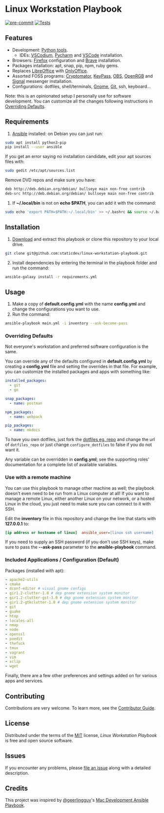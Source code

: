 # Linux Workstation Playbook

[![pre-commit](https://img.shields.io/badge/pre--commit-enabled-brightgreen?logo=pre-commit&logoColor=white)][pre-commit]
[![Tests](https://github.com/staticdev/linux-workstation-playbook/workflows/Tests/badge.svg)][tests]

[pre-commit]: https://github.com/pre-commit/pre-commit
[tests]: https://github.com/staticdev/linux-workstation-playbook/actions?workflow=Tests

## Features

- Development: [Python tools].
  - IDEs: [VSCodium], [Pycharm] and [VSCode] installation.
- Browsers: [Firefox] configuration and [Brave] installation.
- Packages intallation: apt, snap, pip, npm, ruby gems.
- Replaces [LibreOffice] with [OnlyOffice].
- Assorted FOSS programs: [Cryptomator], [KeyPass], [OBS], [OpenRGB] and [Signal] messenger installation.
- Configurations: dotfiles, shell/terminals, [Gnome], [Git], ssh, keyboard...

Note: this is an opinionated setup I personally use for software development. You can customize all the changes following instructions in [Overriding Defaults](#overriding-defaults).

## Requirements

1. [Ansible] installed: on Debian you can just run:

```sh
sudo apt install python3-pip
pip install --user ansible
```

If you get an error saying no installation candidate, edit your apt sources files with:

```sh
sudo gedit /etc/apt/sources.list
```

Remove DVD repos and make sure you have:

```sh
deb http://deb.debian.org/debian/ bullseye main non-free contrib
deb-src http://deb.debian.org/debian/ bullseye main non-free contrib
```

1. If **~/.local/bin** is not on **echo \$PATH**, you can add it with the command:

```sh
sudo echo 'export PATH=$PATH:~/.local/bin' >> ~/.bashrc && source ~/.bashrc
```

## Installation

1. [Download] and extract this playbook or clone this repository to your local drive.

```sh
git clone git@github.com:staticdev/linux-workstation-playbook.git
```

2. Install dependencies by entering the terminal in the playbook folder and run the command:

```sh
ansible-galaxy install -r requirements.yml
```

## Usage

1. Make a copy of **default.config.yml** with the name **config.yml** and change the configurations you want to use.
2. Run the command:

```sh
ansible-playbook main.yml -i inventory --ask-become-pass
```

<a name="overriding-defaults">

### Overriding Defaults

</a>

Not everyone's workstation and preferred software configuration is the same.

You can override any of the defaults configured in **default.config.yml** by creating a **config.yml** file and setting the overrides in that file. For example, you can customize the installed packages and apps with something like:

```yaml
installed_packages:
  - git
  - go

snap_packages:
  - name: postman

npm_packages:
  - name: webpack

pip_packages:
  - name: mkdocs
```

To have you own dotfiles, just fork the [dotfiles eg. repo] and change the url of `dotfiles_repo` or just change `configure_dotfiles` to false if you do not want it.

Any variable can be overridden in **config.yml**; see the supporting roles' documentation for a complete list of available variables.

### Use with a remote machine

You can use this playbook to manage other machine as well; the playbook doesn't even need to be run from a Linux computer at all! If you want to manage a remote Linux, either another Linux on your network, or a hosted Linux in the cloud, you just need to make sure you can connect to it with SSH.

Edit the **inventory** file in this repository and change the line that starts with **127.0.0.1** to:

```ini
[ip address or hostname of linux]  ansible_user=[linux ssh username]
```

If you need to supply an SSH password (if you don't use SSH keys), make sure to pass the **--ask-pass** parameter to the **ansible-playbook** command.

### Included Applications / Configuration (Default)

Packages (installed with apt):

```yaml
- apache2-utils
- cmake
- dconf-editor # visual gnome configs
- gir1.2-clutter-1.0 # dep gnome extension system monitor
- gir1.2-clutter-gst-3.0 # dep gnome extension system monitor
- gir1.2-gtkclutter-1.0 # dep gnome extension system monitor
- git
- guake
- htop
- locales-all
- nmap
- node
- openssl
- poedit
- thefuck
- tmux
- vagrant
- vim
- xclip
- wget
```

Finally, there are a few other preferences and settings added on for various apps and services.

## Contributing

Contributions are very welcome.
To learn more, see the [Contributor Guide].

## License

Distributed under the terms of the [MIT] license,
_Linux Workstation Playbook_ is free and open source software.

## Issues

If you encounter any problems,
please [file an issue] along with a detailed description.

## Credits

This project was inspired by [@geerlingguy]'s [Mac Development Ansible Playbook].

[@geerlingguy]: https://github.com/geerlingguy
[ansible]: https://docs.ansible.com/ansible/latest/installation_guide/intro_installation.html
[brave]: https://brave.com/
[contributor guide]: CONTRIBUTING.md
[cryptomator]: https://cryptomator.org/
[debian]: https://www.debian.org/
[dotfiles eg. repo]: https://github.com/staticdev/dotfiles-eg
[download]: https://github.com/staticdev/linux-workstation-playbook/archive/refs/heads/main.zip
[file an issue]: https://github.com/staticdev/linux-workstation-playbook/issues
[firefox]: https://www.mozilla.org/firefox/
[git]: https://git-scm.com/
[gnome]: https://www.gnome.org/
[libreoffice]: https://www.libreoffice.org/
[keypass]: https://keepass.info/
[mac development ansible playbook]: https://github.com/geerlingguy/mac-dev-playbook
[mit]: https://opensource.org/licenses/MIT
[obs]: https://obsproject.com/
[onlyoffice]: https://github.com/ONLYOFFICE/
[openrgb]: https://gitlab.com/CalcProgrammer1/OpenRGB
[pycharm]: https://www.jetbrains.com/pycharm/
[python tools]: https://github.com/staticdev/ansible-role-python-developer
[signal]: https://signal.org
[vscode]: https://code.visualstudio.com/
[vscodium]: https://vscodium.com/
